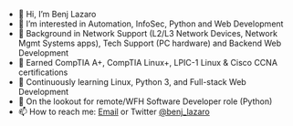 - 👋 Hi, I’m Benj Lazaro
- 👀 I’m interested in Automation, InfoSec, Python and Web Development
- 🌱 Background in Network Support (L2/L3 Network Devices, Network Mgmt Systems apps), Tech Support (PC hardware) and Backend Web Development
- 🌱 Earned CompTIA A+, CompTIA Linux+, LPIC-1 Linux & Cisco CCNA certifications
- 🌱 Continuously learning Linux, Python 3, and Full-stack Web Development
- 💞️ On the lookout for remote/WFH Software Developer role (Python)
- 📫 How to reach me: <a href="mailto: benjie.work@gmail.com">Email</a> or Twitter <a href="https://twitter.com/benj_lazaro">@benj_lazaro</a>

<!---
benj-lazaro/benj-lazaro is a ✨ special ✨ repository because its `README.md` (this file) appears on your GitHub profile.
You can click the Preview link to take a look at your changes.
--->

